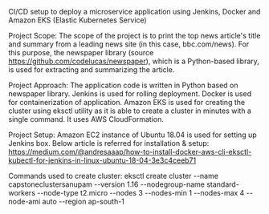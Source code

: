 CI/CD setup to deploy a microservice application using Jenkins, Docker and Amazon EKS (Elastic Kubernetes Service)

Project Scope:
The scope of the project is to print the top news article's title and summary from a leading news site (in this case, bbc.com/news). 
For this purpose, the newspaper library (source https://github.com/codelucas/newspaper), which is a Python-based library, is used for extracting and summarizing the article.

Project Approach:
The application code is written in Python based on newspaper library. 
Jenkins is used for rolling deployment. 
Docker is used for containerization of application. 
Amazon EKS is used for creating the cluster using eksctl utility as it is able to create a cluster in minutes with a single command. 
It uses AWS CloudFormation.

Project Setup:
Amazon EC2 instance of Ubuntu 18.04 is used for setting up Jenkins box. 
Below article is referred for installation & setup: 
https://medium.com/@andresaaap/how-to-install-docker-aws-cli-eksctl-kubectl-for-jenkins-in-linux-ubuntu-18-04-3e3c4ceeb71 


Commands used to create cluster: 
eksctl create cluster --name capstoneclustersanupam --version 1.16 --nodegroup-name standard-workers 
--node-type t2.micro --nodes 3 --nodes-min 1 --nodes-max 4 --node-ami auto --region ap-south-1
